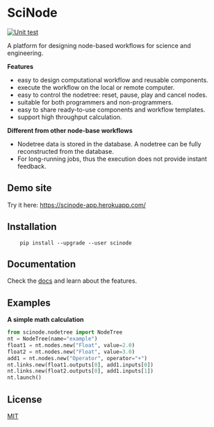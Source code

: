 # SciNode

[![Unit test](https://github.com/scinode/scinode/actions/workflows/scinode_test.yaml/badge.svg)](https://github.com/scinode/scinode/actions/workflows/scinode_test.yaml)

A platform for designing node-based workflows for science and engineering.


**Features**

- easy to design computational workflow and reusable components.
- execute the workflow on the local or remote computer.
- easy to control the nodetree: reset, pause, play and cancel nodes.
- suitable for both programmers and non-programmers.
- easy to share ready-to-use components and workflow templates.
- support high throughput calculation.



**Different from other node-base workflows**

- Nodetree data is stored in the database. A nodetree can be fully reconstructed from the database.
- For long-running jobs, thus the execution does not provide instant feedback.

## Demo site
Try it here: https://scinode-app.herokuapp.com/

## Installation

```console
    pip install --upgrade --user scinode
```


## Documentation
Check the [docs](https://scinode.readthedocs.io/en/latest/) and learn about the features.

## Examples
**A simple math calculation**

```python
from scinode.nodetree import NodeTree
nt = NodeTree(name="example")
float1 = nt.nodes.new("Float", value=2.0)
float2 = nt.nodes.new("Float", value=3.0)
add1 = nt.nodes.new("Operator", operator="+")
nt.links.new(float1.outputs[0], add1.inputs[0])
nt.links.new(float2.outputs[0], add1.inputs[1])
nt.launch()
```

## License
[MIT](http://opensource.org/licenses/MIT)
